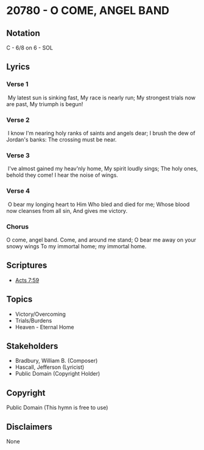 # 20780 - O COME, ANGEL BAND

## Notation

C - 6/8 on 6 - SOL

## Lyrics

### Verse 1

 My latest sun is sinking fast, My race is nearly run; My strongest trials now are past, My triumph is begun!

### Verse 2

 I know I'm nearing holy ranks of saints and angels dear; I brush the dew of Jordan's banks: The crossing must be near.

### Verse 3

 I've almost gained my heav'nly home, My spirit loudly sings; The holy ones, behold they come! I hear the noise of wings.

### Verse 4

 O bear my longing heart to Him Who bled and died for me; Whose blood now cleanses from all sin, And gives me victory.

### Chorus

O come, angel band. Come, and around me stand; O bear me away on your snowy wings To my immortal home; my immortal home.


## Scriptures

- [Acts 7:59](https://www.biblegateway.com/passage/?search=Acts%207%3A59)

## Topics

- Victory/Overcoming
- Trials/Burdens
- Heaven - Eternal Home

## Stakeholders

- Bradbury, William B. (Composer)
- Hascall, Jefferson (Lyricist)
- Public Domain (Copyright Holder)

## Copyright

Public Domain
(This hymn is free to use)

## Disclaimers

None

